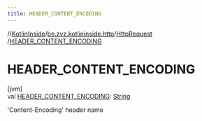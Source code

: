 ```yaml
---
title: HEADER_CONTENT_ENCODING
---
```

//[KotlinInside](../../../index.html)/[be.zvz.kotlininside.http](../index.html)/[HttpRequest](index.html)
/[HEADER_CONTENT_ENCODING](-h-e-a-d-e-r_-c-o-n-t-e-n-t_-e-n-c-o-d-i-n-g.html)

# HEADER_CONTENT_ENCODING

[jvm]\
val [HEADER_CONTENT_ENCODING](-h-e-a-d-e-r_-c-o-n-t-e-n-t_-e-n-c-o-d-i-n-g.html): [String](https://docs.oracle.com/javase/7/docs/api/java/lang/String.html)

'Content-Encoding' header name




